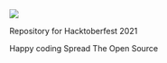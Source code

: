 <img src="https://hacktoberfest.digitalocean.com/_nuxt/img/logo-hacktoberfest-full.f42e3b1.svg">

Repository for Hacktoberfest 2021

Happy coding
Spread The Open Source
